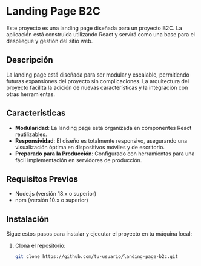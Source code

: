 # Landing Page B2C

Este proyecto es una landing page diseñada para un proyecto B2C. La aplicación está construida utilizando React y servirá como una base para el despliegue y gestión del sitio web.

## Descripción

La landing page está diseñada para ser modular y escalable, permitiendo futuras expansiones del proyecto sin complicaciones. La arquitectura del proyecto facilita la adición de nuevas características y la integración con otras herramientas.

## Características

- **Modularidad**: La landing page está organizada en componentes React reutilizables.
- **Responsividad**: El diseño es totalmente responsivo, asegurando una visualización óptima en dispositivos móviles y de escritorio.
- **Preparado para la Producción**: Configurado con herramientas para una fácil implementación en servidores de producción.

## Requisitos Previos

- Node.js (versión 18.x o superior)
- npm (versión 10.x o superior)

## Instalación

Sigue estos pasos para instalar y ejecutar el proyecto en tu máquina local:

1. Clona el repositorio:
   ```bash
   git clone https://github.com/tu-usuario/landing-page-b2c.git
